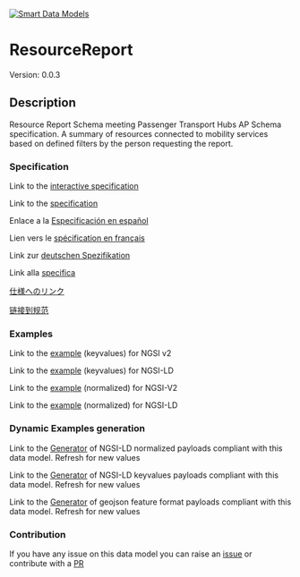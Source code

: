 [![Smart Data Models](https://smartdatamodels.org/wp-content/uploads/2022/01/SmartDataModels_logo.png "Logo")](https://smartdatamodels.org)
# ResourceReport
Version: 0.0.3

## Description 

Resource Report Schema meeting Passenger Transport Hubs AP Schema specification. A summary of resources connected to mobility services based on defined filters by the person requesting the report.
### Specification

Link to the [interactive specification](https://swagger.lab.fiware.org/?url=https://smart-data-models.github.io/dataModel.OSLO/ResourceReport/swagger.yaml)

Link to the [specification](https://github.com/smart-data-models/dataModel.OSLO/blob/master/ResourceReport/doc/spec.md)

Enlace a la [Especificación en español](https://github.com/smart-data-models/dataModel.OSLO/blob/master/ResourceReport/doc/spec_ES.md)

Lien vers le [spécification en français](https://github.com/smart-data-models/dataModel.OSLO/blob/master/ResourceReport/doc/spec_FR.md)

Link zur [deutschen Spezifikation](https://github.com/smart-data-models/dataModel.OSLO/blob/master/ResourceReport/doc/spec_DE.md)

Link alla [specifica](https://github.com/smart-data-models/dataModel.OSLO/blob/master/ResourceReport/doc/spec_IT.md)

[仕様へのリンク](https://github.com/smart-data-models/dataModel.OSLO/blob/master/ResourceReport/doc/spec_JA.md)

[链接到规范](https://github.com/smart-data-models/dataModel.OSLO/blob/master/ResourceReport/doc/spec_ZH.md)
### Examples

Link to the [example](https://smart-data-models.github.io/dataModel.OSLO/ResourceReport/examples/example.json) (keyvalues) for NGSI v2

Link to the [example](https://smart-data-models.github.io/dataModel.OSLO/ResourceReport/examples/example.jsonld) (keyvalues) for NGSI-LD

Link to the [example](https://smart-data-models.github.io/dataModel.OSLO/ResourceReport/examples/example-normalized.json) (normalized) for NGSI-V2

Link to the [example](https://smart-data-models.github.io/dataModel.OSLO/ResourceReport/examples/example-normalized.jsonld) (normalized) for NGSI-LD
### Dynamic Examples generation

Link to the [Generator](https://smartdatamodels.org/extra/ngsi-ld_generator.php?schemaUrl=https://raw.githubusercontent.com/smart-data-models/dataModel.OSLO/master/ResourceReport/schema.json&email=info@smartdatamodels.org) of NGSI-LD normalized payloads compliant with this data model. Refresh for new values

Link to the [Generator](https://smartdatamodels.org/extra/ngsi-ld_generator_keyvalues.php?schemaUrl=https://raw.githubusercontent.com/smart-data-models/dataModel.OSLO/master/ResourceReport/schema.json&email=info@smartdatamodels.org) of NGSI-LD keyvalues payloads compliant with this data model. Refresh for new values

Link to the [Generator](https://smartdatamodels.org/extra/geojson_features_generator.php?schemaUrl=https://raw.githubusercontent.com/smart-data-models/dataModel.OSLO/master/ResourceReport/schema.json&email=info@smartdatamodels.org) of geojson feature format payloads compliant with this data model. Refresh for new values
### Contribution

 If you have any issue on this data model you can raise an [issue](https://github.com/smart-data-models/dataModel.OSLO/issues)  or contribute with a [PR](https://github.com/smart-data-models/dataModel.OSLO/pulls)